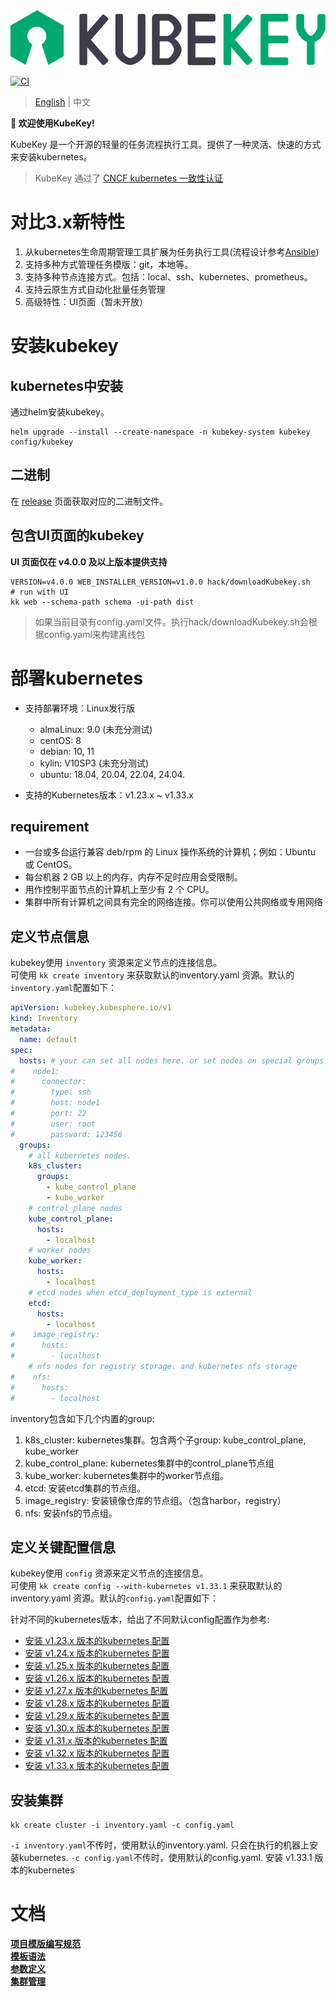 <div align=center><img src="docs/images/kubekey-logo.svg?raw=true"></div>

[![CI](https://github.com/kubesphere/kubekey/workflows/GolangCILint/badge.svg?branch=main&event=push)](https://github.com/kubesphere/kubekey/actions/workflows/golangci-lint.yaml?query=event%3Apush+branch%3Amain+workflow%3ACI)

> [English](README.md) | 中文

**👋 欢迎使用KubeKey!**

KubeKey 是一个开源的轻量的任务流程执行工具。提供了一种灵活、快速的方式来安装kubernetes。

> KubeKey 通过了 [CNCF kubernetes 一致性认证](https://www.cncf.io/certification/software-conformance/)

# 对比3.x新特性
1. 从kubernetes生命周期管理工具扩展为任务执行工具(流程设计参考[Ansible](https://github.com/ansible/ansible))
2. 支持多种方式管理任务模版：git，本地等。
3. 支持多种节点连接方式。包括：local、ssh、kubernetes、prometheus。
4. 支持云原生方式自动化批量任务管理
5. 高级特性：UI页面（暂未开放）

# 安装kubekey

## kubernetes中安装
通过helm安装kubekey。
```shell
helm upgrade --install --create-namespace -n kubekey-system kubekey config/kubekey
```

## 二进制
在 [release](https://github.com/kubesphere/kubekey/releases) 页面获取对应的二进制文件。

## 包含UI页面的kubekey

**UI 页面仅在 v4.0.0 及以上版本提供支持**

```shell
VERSION=v4.0.0 WEB_INSTALLER_VERSION=v1.0.0 hack/downloadKubekey.sh
# run with UI
kk web --schema-path schema -ui-path dist
```
> 如果当前目录有config.yaml文件。执行hack/downloadKubekey.sh会根据config.yaml来构建离线包

# 部署kubernetes

- 支持部署环境：Linux发行版
    - almaLinux: 9.0 (未充分测试)
    - centOS: 8
    - debian: 10, 11
    - kylin: V10SP3 (未充分测试)
    - ubuntu: 18.04, 20.04, 22.04, 24.04.

- 支持的Kubernetes版本：v1.23.x ~ v1.33.x

## requirement

- 一台或多台运行兼容 deb/rpm 的 Linux 操作系统的计算机；例如：Ubuntu 或 CentOS。
- 每台机器 2 GB 以上的内存，内存不足时应用会受限制。
- 用作控制平面节点的计算机上至少有 2 个 CPU。
- 集群中所有计算机之间具有完全的网络连接。你可以使用公共网络或专用网络

## 定义节点信息

kubekey使用 `inventory` 资源来定义节点的连接信息。    
可使用 `kk create inventory` 来获取默认的inventory.yaml 资源。默认的`inventory.yaml`配置如下：    
```yaml
apiVersion: kubekey.kubesphere.io/v1
kind: Inventory
metadata:
  name: default
spec:
  hosts: # your can set all nodes here. or set nodes on special groups.
#    node1:
#      connector:
#        type: ssh
#        host: node1
#        port: 22
#        user: root
#        password: 123456
  groups:
    # all kubernetes nodes.
    k8s_cluster:
      groups:
        - kube_control_plane
        - kube_worker
    # control_plane nodes
    kube_control_plane:
      hosts:
        - localhost
    # worker nodes
    kube_worker:
      hosts:
        - localhost
    # etcd nodes when etcd_deployment_type is external
    etcd:
      hosts:
        - localhost
#    image_registry:
#      hosts:
#        - localhost
    # nfs nodes for registry storage. and kubernetes nfs storage
#    nfs:
#      hosts:
#        - localhost

```
inventory包含如下几个内置的group:
1. k8s_cluster: kubernetes集群。包含两个子group: kube_control_plane, kube_worker
2. kube_control_plane: kubernetes集群中的control_plane节点组
3. kube_worker: kubernetes集群中的worker节点组。
4. etcd: 安装etcd集群的节点组。
5. image_registry: 安装镜像仓库的节点组。（包含harbor，registry）
6. nfs: 安装nfs的节点组。

## 定义关键配置信息

kubekey使用 `config` 资源来定义节点的连接信息。    
可使用 `kk create config --with-kubernetes v1.33.1` 来获取默认的inventory.yaml 资源。默认的`config.yaml`配置如下：    

针对不同的kubernetes版本，给出了不同默认config配置作为参考:
- [安装 v1.23.x 版本的kubernetes 配置](builtin/core/defaults/config/v1.23.yaml)
- [安装 v1.24.x 版本的kubernetes 配置](builtin/core/defaults/config/v1.24.yaml)  
- [安装 v1.25.x 版本的kubernetes 配置](builtin/core/defaults/config/v1.25.yaml)
- [安装 v1.26.x 版本的kubernetes 配置](builtin/core/defaults/config/v1.26.yaml)
- [安装 v1.27.x 版本的kubernetes 配置](builtin/core/defaults/config/v1.27.yaml)
- [安装 v1.28.x 版本的kubernetes 配置](builtin/core/defaults/config/v1.28.yaml)
- [安装 v1.29.x 版本的kubernetes 配置](builtin/core/defaults/config/v1.29.yaml)
- [安装 v1.30.x 版本的kubernetes 配置](builtin/core/defaults/config/v1.30.yaml)
- [安装 v1.31.x 版本的kubernetes 配置](builtin/core/defaults/config/v1.31.yaml)
- [安装 v1.32.x 版本的kubernetes 配置](builtin/core/defaults/config/v1.32.yaml)
- [安装 v1.33.x 版本的kubernetes 配置](builtin/core/defaults/config/v1.33.yaml)

## 安装集群
```shell
kk create cluster -i inventory.yaml -c config.yaml
```
`-i inventory.yaml`不传时，使用默认的inventory.yaml. 只会在执行的机器上安装kubernetes.
`-c config.yaml`不传时，使用默认的config.yaml. 安装 v1.33.1 版本的kubernetes

# 文档
**[项目模版编写规范](docs/zh/001-project.md)**  
**[模板语法](docs/zh/101-syntax.md)**  
**[参数定义](docs/zh/201-variable.md)**    
**[集群管理](docs/zh/core/README.md)**    

